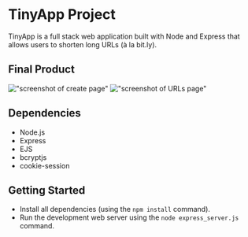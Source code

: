 # TinyApp Project

TinyApp is a full stack web application built with Node and Express that allows users to shorten long URLs (à la bit.ly).

## Final Product

!["screenshot of create page"](https://github.com/noidea22/tinyApp/blob/main/docs/create-page.png?raw=true)
!["screenshot of URLs page"](https://github.com/noidea22/tinyApp/blob/main/docs/urls-page.png?raw=true)

## Dependencies

- Node.js
- Express
- EJS
- bcryptjs
- cookie-session

## Getting Started

- Install all dependencies (using the `npm install` command).
- Run the development web server using the `node express_server.js` command.